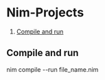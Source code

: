 # Nim-Projects

1. [Compile and run](#compile-and-run)

## Compile and run

nim compile --run file_name.nim
